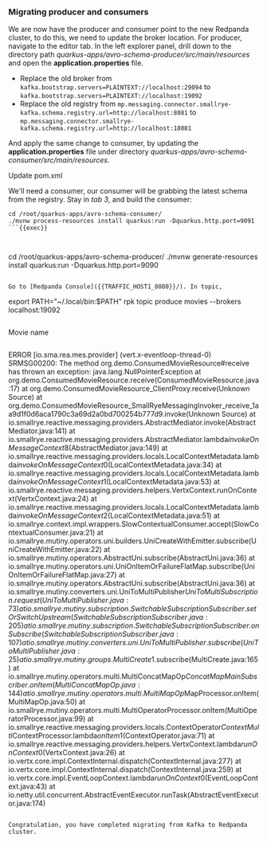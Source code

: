 
### Migrating producer and consumers


We are now have the producer and consumer point to the new Redpanda cluster, to do this, we need to update the broker location.  For producer, navigate to the editor tab. In the left explorer panel, drill down to the directory path _quarkus-apps/avro-schema-producer/src/main/resources_ and open the **application.properties** file. 

- Replace the old broker from `kafka.bootstrap.servers=PLAINTEXT://localhost:29094` to `kafka.bootstrap.servers=PLAINTEXT://localhost:19092`
- Replace the old registry from `mp.messaging.connector.smallrye-kafka.schema.registry.url=http://localhost:8081` to `mp.messaging.connector.smallrye-kafka.schema.registry.url=http://localhost:18081`

And apply the same change to consumer, by updating the **application.properties** file under directory _quarkus-apps/avro-schema-consumer/src/main/resources_.

Update pom.xml

We'll need a consumer, our consumer will be grabbing the latest schema from the registry. Stay in _tab 3_, and build the consumer:
```
cd /root/quarkus-apps/avro-schema-consumer/
./mvnw process-resources install quarkus:run -Dquarkus.http.port=9091
```{{exec}}



```
cd /root/quarkus-apps/avro-schema-producer/
./mvnw generate-resources install quarkus:run -Dquarkus.http.port=9090
```{{exec}}

Go to [Redpanda Console]({{TRAFFIC_HOST1_8080}}/). In topic, 

```
export PATH="~/.local/bin:$PATH"
rpk topic produce movies --brokers localhost:19092 
```

```
Movie name
```

```
ERROR [io.sma.rea.mes.provider] (vert.x-eventloop-thread-0) SRMSG00200: The method org.demo.ConsumedMovieResource#receive has thrown an exception: java.lang.NullPointerException
        at org.demo.ConsumedMovieResource.receive(ConsumedMovieResource.java:17)
        at org.demo.ConsumedMovieResource_ClientProxy.receive(Unknown Source)
        at org.demo.ConsumedMovieResource_SmallRyeMessagingInvoker_receive_1aa9d1f0d6aca1790c3a69d2a0bd700254b777d9.invoke(Unknown Source)
        at io.smallrye.reactive.messaging.providers.AbstractMediator.invoke(AbstractMediator.java:141)
        at io.smallrye.reactive.messaging.providers.AbstractMediator.lambda$invokeOnMessageContext$8(AbstractMediator.java:149)
        at io.smallrye.reactive.messaging.providers.locals.LocalContextMetadata.lambda$invokeOnMessageContext$0(LocalContextMetadata.java:34)
        at io.smallrye.reactive.messaging.providers.locals.LocalContextMetadata.lambda$invokeOnMessageContext$1(LocalContextMetadata.java:53)
        at io.smallrye.reactive.messaging.providers.helpers.VertxContext.runOnContext(VertxContext.java:24)
        at io.smallrye.reactive.messaging.providers.locals.LocalContextMetadata.lambda$invokeOnMessageContext$2(LocalContextMetadata.java:51)
        at io.smallrye.context.impl.wrappers.SlowContextualConsumer.accept(SlowContextualConsumer.java:21)
        at io.smallrye.mutiny.operators.uni.builders.UniCreateWithEmitter.subscribe(UniCreateWithEmitter.java:22)
        at io.smallrye.mutiny.operators.AbstractUni.subscribe(AbstractUni.java:36)
        at io.smallrye.mutiny.operators.uni.UniOnItemOrFailureFlatMap.subscribe(UniOnItemOrFailureFlatMap.java:27)
        at io.smallrye.mutiny.operators.AbstractUni.subscribe(AbstractUni.java:36)
        at io.smallrye.mutiny.converters.uni.UniToMultiPublisher$UniToMultiSubscription.request(UniToMultiPublisher.java:73)
        at io.smallrye.mutiny.subscription.SwitchableSubscriptionSubscriber.setOrSwitchUpstream(SwitchableSubscriptionSubscriber.java:205)
        at io.smallrye.mutiny.subscription.SwitchableSubscriptionSubscriber.onSubscribe(SwitchableSubscriptionSubscriber.java:107)
        at io.smallrye.mutiny.converters.uni.UniToMultiPublisher.subscribe(UniToMultiPublisher.java:25)
        at io.smallrye.mutiny.groups.MultiCreate$1.subscribe(MultiCreate.java:165)
        at io.smallrye.mutiny.operators.multi.MultiConcatMapOp$ConcatMapMainSubscriber.onItem(MultiConcatMapOp.java:144)
        at io.smallrye.mutiny.operators.multi.MultiMapOp$MapProcessor.onItem(MultiMapOp.java:50)
        at io.smallrye.mutiny.operators.multi.MultiOperatorProcessor.onItem(MultiOperatorProcessor.java:99)
        at io.smallrye.reactive.messaging.providers.locals.ContextOperator$ContextMulti$ContextProcessor.lambda$onItem$1(ContextOperator.java:71)
        at io.smallrye.reactive.messaging.providers.helpers.VertxContext.lambda$runOnContext$0(VertxContext.java:26)
        at io.vertx.core.impl.ContextInternal.dispatch(ContextInternal.java:277)
        at io.vertx.core.impl.ContextInternal.dispatch(ContextInternal.java:259)
        at io.vertx.core.impl.EventLoopContext.lambda$runOnContext$0(EventLoopContext.java:43)
        at io.netty.util.concurrent.AbstractEventExecutor.runTask(AbstractEventExecutor.java:174)
```

Congratulation, you have completed migrating from Kafka to Redpanda cluster.
